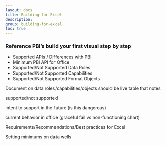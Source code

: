 ```yaml
---
layout: docs
title: Building for Excel
description: 
group: building-for-excel
toc: true
---
```


### Reference PBI’s build your first visual step by step 

* Supported APIs / Differences with PBI 
* Minimum PBI API for Office 
* Supported/Not Supported Data Roles  
* Supported/Not Supported Capabilities 
* Supported/Not Supported Format Objects 

Document on data roles/capabilities/objects should be live table that notes 

supported/not supported 

intent to support in the future (is this dangerous) 

current behavior in office (graceful fail vs non-functioning chart) 

Requirements/Recommendations/Best practices for Excel 

Setting minimums on data wells 